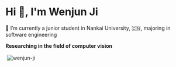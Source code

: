 <h1 align="left">Hi 👋, I'm Wenjun Ji</h1>
🏫 I’m currently a junior student in Nankai University, 🇨🇳, majoring in software engineering

**Researching in the field of computer vision**

<p>&nbsp;<img align="center" src="https://github-readme-stats.vercel.app/api?username=wenjun-ji&show_icons=true&locale=en" alt="wenjun-ji" /></p>
